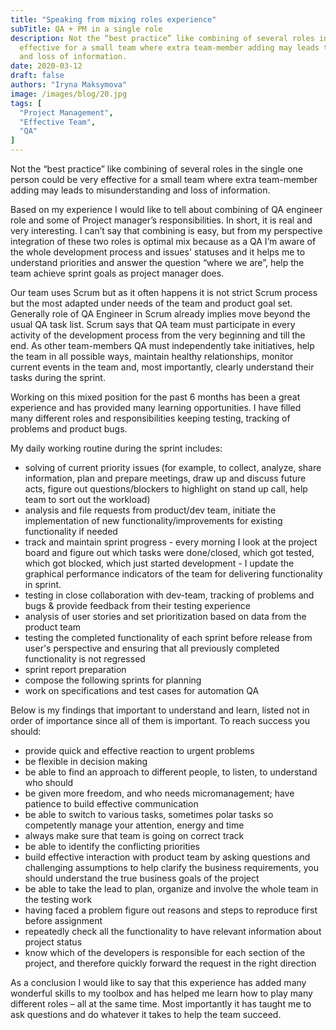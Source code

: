 ```yaml
---
title: "Speaking from mixing roles experience"
subTitle: QA + PM in a single role
description: Not the “best practice” like combining of several roles in the single one person could be very
  effective for a small team where extra team-member adding may leads to misunderstanding
  and loss of information.
date: 2020-03-12
draft: false
authors: "Iryna Maksymova"
image: /images/blog/20.jpg
tags: [
  "Project Management",
  "Effective Team",
  "QA"
]
---
```


Not the “best practice” like combining of several roles in the single one person could be very
effective for a small team where extra team-member adding may leads to misunderstanding
and loss of information.

Based on my experience I would like to tell about combining of QA engineer role and some
of Project manager’s responsibilities. In short, it is real and very interesting. I can’t say that
combining is easy, but from my perspective integration of these two roles is optimal mix
because as a QA I’m aware of the whole development process and issues' statuses and it
helps me to understand priorities and answer the question “where we are”, help the team
achieve sprint goals as project manager does.

Our team uses Scrum but as it often happens it is not strict Scrum process but the most
adapted under needs of the team and product goal set. Generally role of QA Engineer in
Scrum already implies move beyond the usual QA task list. Scrum says that QA team must
participate in every activity of the development process from the very beginning and till the
end. As other team-members QA must independently take initiatives, help the team in all
possible ways, maintain healthy relationships, monitor current events in the team and, most
importantly, clearly understand their tasks during the sprint.

Working on this mixed position for the past 6 months has been a great experience and has
provided many learning opportunities. I have filled many different roles and responsibilities
keeping testing, tracking of problems and product bugs.

My daily working routine during the sprint includes:

- solving of current priority issues (for example, to collect, analyze, share information,
plan and prepare meetings, draw up and discuss future acts, figure out
questions/blockers to highlight on stand up call, help team to sort out the workload)
- analysis and file requests from product/dev team, initiate the implementation of new
functionality/improvements for existing functionality if needed
- track and maintain sprint progress - every morning I look at the project board and
figure out which tasks were done/closed, which got tested, which got blocked, which
just started development - I update the graphical performance indicators of the team
for delivering functionality in sprint.
- testing in close collaboration with dev-team, tracking of problems and bugs & provide
feedback from their testing experience
- analysis of user stories and set prioritization based on data from the product team
- testing the completed functionality of each sprint before release from user's
perspective and ensuring that all previously completed functionality is not regressed
- sprint report preparation
- compose the following sprints for planning
- work on specifications and test cases for automation QA

Below is my findings that important to understand and learn, listed not in order of importance
since all of them is important. To reach success you should:

- provide quick and effective reaction to urgent problems
- be flexible in decision making
- be able to find an approach to different people, to listen, to understand who should
- be given more freedom, and who needs micromanagement; have patience to build
effective communication
- be able to switch to various tasks, sometimes polar tasks so competently manage
your attention, energy and time
- always make sure that team is going on correct track
- be able to identify the conflicting priorities
- build effective interaction with product team by asking questions and challenging
assumptions to help clarify the business requirements, you should understand the
true business goals of the project
- be able to take the lead to plan, organize and involve the whole team in the testing
work
- having faced a problem figure out reasons and steps to reproduce first before
assignment
- repeatedly check all the functionality to have relevant information about project status
- know which of the developers is responsible for each section of the project, and
therefore quickly forward the request in the right direction

As a conclusion I would like to say that this experience has added many wonderful skills to
my toolbox and has helped me learn how to play many different roles – all at the same time.
Most importantly it has taught me to ask questions and do whatever it takes to help the team
succeed.

